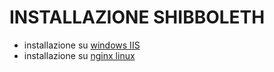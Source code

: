 # INSTALLAZIONE SHIBBOLETH

- installazione su [windows IIS](./IIS/README.md) 
- installazione su [nginx linux](./nginx/README.md)

